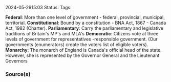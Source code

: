 2024-05-2915:03
Status: 
Tags: 

**Federal**: More than one level of government - federal, provincial, municipal, territorial. 
**Constitutional**: Bound by a constitution - BNA Act, 1867 - Canada Act, 1982 (Charter). 
**Parliamentary**: Carry the parliamentary and legislative traditions of Britain's MP's and MLA's 
**Democratic**: Citizens vote at three levels of government for representatives -responsible government. (Our governments (enumerators) create the voters list of eligible voters). 
**Monarchy**: The monarch of England is Canada's official head of the state. However, she is represented by the Governor General and the Lieutenant Governors
### Source(s) 
